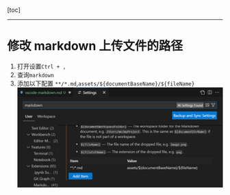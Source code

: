 [toc]

---

# 修改 markdown 上传文件的路径
1. 打开设置`Ctrl + ,`
2. 查询`markdown`
3. 添加以下配置 `**/*.md`,`assets/${documentBaseName}/${fileName}`
   ![alt text](assets/vscode-markdown/{0044685D-6901-4B39-B497-7B6132380CA3}.png)
